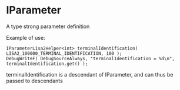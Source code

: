# IParameter
A type strong parameter definition

Example of use:
  
  `IParameterLisa2Helper<int> terminalIdentification( LISA2_100000_TERMINAL_IDENTIFICATION, 100 );`  
  `DebugWriteF( DebugSourceAlways, "terminalIdentification = %d\n", terminalIdentification.get() );`

  terminalIdentification is a descendant of IParameter<int>, and can thus be passed to descendants
